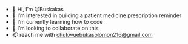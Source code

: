 - 👋 Hi, I’m @Buskakas
- 👀 I’m interested in building a patient medicine prescription reminder
- 🌱 I’m currently learning how to code
- 💞️ I’m looking to collaborate on this 
- 📫 reach me with chukwuebukasolomon216@gmail.com 

<!---
Buskakas/Buskakas is a ✨ special ✨ repository because its `README.md` (this file) appears on your GitHub profile.
You can click the Preview link to take a look at your changes.
--->
